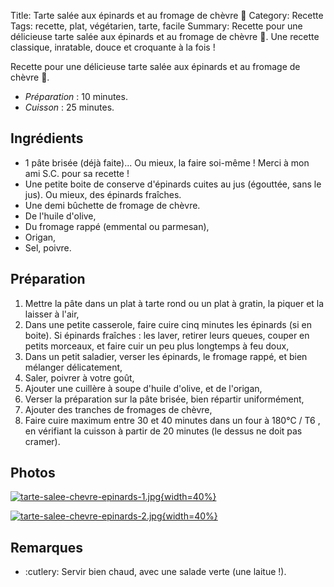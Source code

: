 Title: Tarte salée aux épinards et au fromage de chèvre 🐐
Category: Recette
Tags: recette, plat, végétarien, tarte, facile
Summary: Recette pour une délicieuse tarte salée aux épinards et au fromage de chèvre 🐐. Une recette classique, inratable, douce et croquante à la fois !

Recette pour une délicieuse tarte salée aux épinards et au fromage de chèvre 🐐.

- *Préparation* : 10 minutes.
- *Cuisson* : 25 minutes.

## Ingrédients
- 1 pâte brisée (déjà faite)... Ou mieux, la faire soi-même ! Merci à mon ami S.C. pour sa recette !
- Une petite boite de conserve d'épinards cuites au jus (égouttée, sans le jus). Ou mieux, des épinards fraîches.
- Une demi bûchette de fromage de chèvre.
- De l'huile d'olive,
- Du fromage rappé (emmental ou parmesan),
- Origan,
- Sel, poivre.

## Préparation
1. Mettre la pâte dans un plat à tarte rond ou un plat à gratin, la piquer et la laisser à l'air,
2. Dans une petite casserole, faire cuire cinq minutes les épinards (si en boite). Si épinards fraîches : les laver, retirer leurs queues, couper en petits morceaux, et faire cuir un peu plus longtemps à feu doux,
3. Dans un petit saladier, verser les épinards, le fromage rappé, et bien mélanger délicatement,
4. Saler, poivrer à votre goût,
5. Ajouter une cuillère à soupe d'huile d'olive, et de l'origan,
6. Verser la préparation sur la pâte brisée, bien répartir uniformément,
7. Ajouter des tranches de fromages de chèvre,
8. Faire cuire maximum entre 30 et 40 minutes dans un four à 180°C / T6 <i class="fa fa-thermometer-full" aria-hidden="true"></i>, en vérifiant la cuisson à partir de 20 minutes (le dessus ne doit pas cramer).

## Photos
[![tarte-salee-chevre-epinards-1.jpg]({static}images/tarte-salee-chevre-epinards-1.jpg){width=40%}]({static}images/tarte-salee-chevre-epinards-1.jpg)

[![tarte-salee-chevre-epinards-2.jpg]({static}images/tarte-salee-chevre-epinards-2.jpg){width=40%}]({static}images/tarte-salee-chevre-epinards-2.jpg)

## Remarques
- :cutlery: Servir bien chaud, avec une salade verte (une laitue !).
